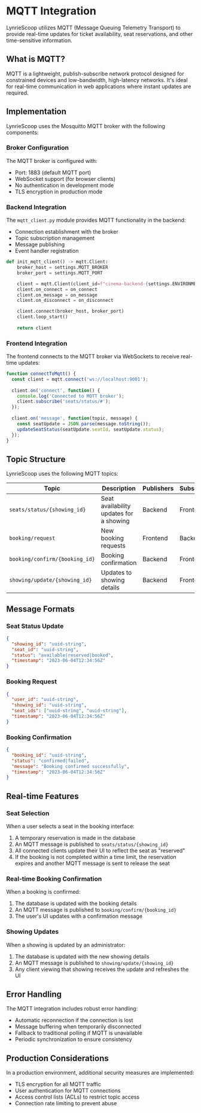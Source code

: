 # MQTT Integration

LynrieScoop utilizes MQTT (Message Queuing Telemetry Transport) to provide real-time updates for ticket availability, seat reservations, and other time-sensitive information.

## What is MQTT?

MQTT is a lightweight, publish-subscribe network protocol designed for constrained devices and low-bandwidth, high-latency networks. It's ideal for real-time communication in web applications where instant updates are required.

## Implementation

LynrieScoop uses the Mosquitto MQTT broker with the following components:

### Broker Configuration

The MQTT broker is configured with:

- Port: 1883 (default MQTT port)
- WebSocket support (for browser clients)
- No authentication in development mode
- TLS encryption in production mode

### Backend Integration

The `mqtt_client.py` module provides MQTT functionality in the backend:

- Connection establishment with the broker
- Topic subscription management
- Message publishing
- Event handler registration

```python
def init_mqtt_client() -> mqtt.Client:
    broker_host = settings.MQTT_BROKER
    broker_port = settings.MQTT_PORT

    client = mqtt.Client(client_id=f"cinema-backend-{settings.ENVIRONMENT}")
    client.on_connect = on_connect
    client.on_message = on_message
    client.on_disconnect = on_disconnect

    client.connect(broker_host, broker_port)
    client.loop_start()
    
    return client
```

### Frontend Integration

The frontend connects to the MQTT broker via WebSockets to receive real-time updates:

```typescript
function connectToMqtt() {
  const client = mqtt.connect('ws://localhost:9001');
  
  client.on('connect', function() {
    console.log('Connected to MQTT broker');
    client.subscribe('seats/status/#');
  });
  
  client.on('message', function(topic, message) {
    const seatUpdate = JSON.parse(message.toString());
    updateSeatStatus(seatUpdate.seatId, seatUpdate.status);
  });
}
```

## Topic Structure

LynrieScoop uses the following MQTT topics:

| Topic                          | Description                             | Publishers | Subscribers |
| ------------------------------ | --------------------------------------- | ---------- | ----------- |
| `seats/status/{showing_id}`    | Seat availability updates for a showing | Backend    | Frontend    |
| `booking/request`              | New booking requests                    | Frontend   | Backend     |
| `booking/confirm/{booking_id}` | Booking confirmation                    | Backend    | Frontend    |
| `showing/update/{showing_id}`  | Updates to showing details              | Backend    | Frontend    |

## Message Formats

### Seat Status Update

```json
{
  "showing_id": "uuid-string",
  "seat_id": "uuid-string",
  "status": "available|reserved|booked",
  "timestamp": "2023-06-04T12:34:56Z"
}
```

### Booking Request

```json
{
  "user_id": "uuid-string",
  "showing_id": "uuid-string",
  "seat_ids": ["uuid-string", "uuid-string"],
  "timestamp": "2023-06-04T12:34:56Z"
}
```

### Booking Confirmation

```json
{
  "booking_id": "uuid-string",
  "status": "confirmed|failed",
  "message": "Booking confirmed successfully",
  "timestamp": "2023-06-04T12:34:56Z"
}
```

## Real-time Features

### Seat Selection

When a user selects a seat in the booking interface:

1. A temporary reservation is made in the database
2. An MQTT message is published to `seats/status/{showing_id}`
3. All connected clients update their UI to reflect the seat as "reserved"
4. If the booking is not completed within a time limit, the reservation expires and another MQTT message is sent to release the seat

### Real-time Booking Confirmation

When a booking is confirmed:

1. The database is updated with the booking details
2. An MQTT message is published to `booking/confirm/{booking_id}`
3. The user's UI updates with a confirmation message

### Showing Updates

When a showing is updated by an administrator:

1. The database is updated with the new showing details
2. An MQTT message is published to `showing/update/{showing_id}`
3. Any client viewing that showing receives the update and refreshes the UI

## Error Handling

The MQTT integration includes robust error handling:

- Automatic reconnection if the connection is lost
- Message buffering when temporarily disconnected
- Fallback to traditional polling if MQTT is unavailable
- Periodic synchronization to ensure consistency

## Production Considerations

In a production environment, additional security measures are implemented:

- TLS encryption for all MQTT traffic
- User authentication for MQTT connections
- Access control lists (ACLs) to restrict topic access
- Connection rate limiting to prevent abuse
